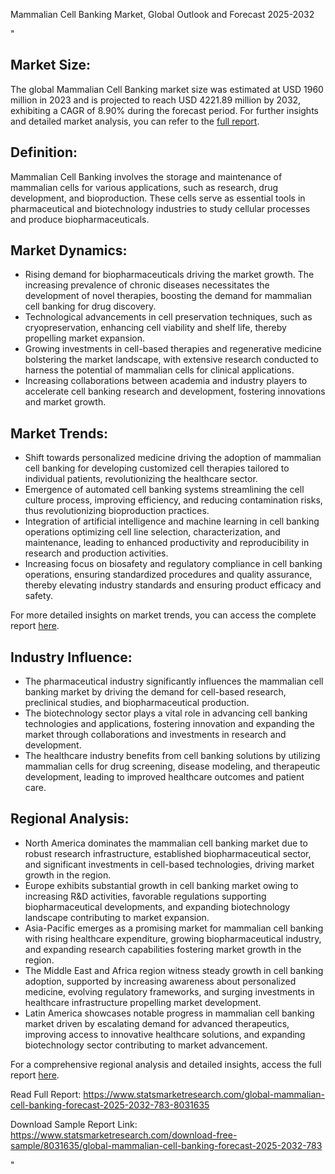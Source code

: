 Mammalian Cell Banking Market, Global Outlook and Forecast 2025-2032

"<h2>Market Size:</h2>
<p>The global Mammalian Cell Banking market size was estimated at USD 1960 million in 2023 and is projected to reach USD 4221.89 million by 2032, exhibiting a CAGR of 8.90% during the forecast period. For further insights and detailed market analysis, you can refer to the <a href='https://www.statsmarketresearch.com/global-mammalian-cell-banking-forecast-2025-2032-783-8031635'>full report</a>.</p>

<h2>Definition:</h2>
<p>Mammalian Cell Banking involves the storage and maintenance of mammalian cells for various applications, such as research, drug development, and bioproduction. These cells serve as essential tools in pharmaceutical and biotechnology industries to study cellular processes and produce biopharmaceuticals.</p>

<h2>Market Dynamics:</h2>
<ul>
  <li>Rising demand for biopharmaceuticals driving the market growth. The increasing prevalence of chronic diseases necessitates the development of novel therapies, boosting the demand for mammalian cell banking for drug discovery.</li>
  <li>Technological advancements in cell preservation techniques, such as cryopreservation, enhancing cell viability and shelf life, thereby propelling market expansion.</li>
  <li>Growing investments in cell-based therapies and regenerative medicine bolstering the market landscape, with extensive research conducted to harness the potential of mammalian cells for clinical applications.</li>
  <li>Increasing collaborations between academia and industry players to accelerate cell banking research and development, fostering innovations and market growth.</li>
</ul>

<h2>Market Trends:</h2>
<ul>
  <li>Shift towards personalized medicine driving the adoption of mammalian cell banking for developing customized cell therapies tailored to individual patients, revolutionizing the healthcare sector.</li>
  <li>Emergence of automated cell banking systems streamlining the cell culture process, improving efficiency, and reducing contamination risks, thus revolutionizing bioproduction practices.</li>
  <li>Integration of artificial intelligence and machine learning in cell banking operations optimizing cell line selection, characterization, and maintenance, leading to enhanced productivity and reproducibility in research and production activities.</li>
  <li>Increasing focus on biosafety and regulatory compliance in cell banking operations, ensuring standardized procedures and quality assurance, thereby elevating industry standards and ensuring product efficacy and safety.</li>
</ul>
<p>For more detailed insights on market trends, you can access the complete report <a href='https://www.statsmarketresearch.com/global-mammalian-cell-banking-forecast-2025-2032-783-8031635'>here</a>.</p>

<h2>Industry Influence:</h2>
<ul>
  <li>The pharmaceutical industry significantly influences the mammalian cell banking market by driving the demand for cell-based research, preclinical studies, and biopharmaceutical production.</li>
  <li>The biotechnology sector plays a vital role in advancing cell banking technologies and applications, fostering innovation and expanding the market through collaborations and investments in research and development.</li>
  <li>The healthcare industry benefits from cell banking solutions by utilizing mammalian cells for drug screening, disease modeling, and therapeutic development, leading to improved healthcare outcomes and patient care.</li>
</ul>

<h2>Regional Analysis:</h2>
<ul>
  <li>North America dominates the mammalian cell banking market due to robust research infrastructure, established biopharmaceutical sector, and significant investments in cell-based technologies, driving market growth in the region.</li>
  <li>Europe exhibits substantial growth in cell banking market owing to increasing R&D activities, favorable regulations supporting biopharmaceutical developments, and expanding biotechnology landscape contributing to market expansion.</li>
  <li>Asia-Pacific emerges as a promising market for mammalian cell banking with rising healthcare expenditure, growing biopharmaceutical industry, and expanding research capabilities fostering market growth in the region.</li>
  <li>The Middle East and Africa region witness steady growth in cell banking adoption, supported by increasing awareness about personalized medicine, evolving regulatory frameworks, and surging investments in healthcare infrastructure propelling market development.</li>
  <li>Latin America showcases notable progress in mammalian cell banking market driven by escalating demand for advanced therapeutics, improving access to innovative healthcare solutions, and expanding biotechnology sector contributing to market advancement.</li>
</ul>
<p>For a comprehensive regional analysis and detailed insights, access the full report <a href='https://www.statsmarketresearch.com/global-mammalian-cell-banking-forecast-2025-2032-783-8031635'>here</a>.</p>

<p>Read Full Report: <a href='https://www.statsmarketresearch.com/global-mammalian-cell-banking-forecast-2025-2032-783-8031635'>https://www.statsmarketresearch.com/global-mammalian-cell-banking-forecast-2025-2032-783-8031635</a></p>
<p>Download Sample Report Link: <a href='https://www.statsmarketresearch.com/download-free-sample/8031635/global-mammalian-cell-banking-forecast-2025-2032-783'>https://www.statsmarketresearch.com/download-free-sample/8031635/global-mammalian-cell-banking-forecast-2025-2032-783</a></p>"
